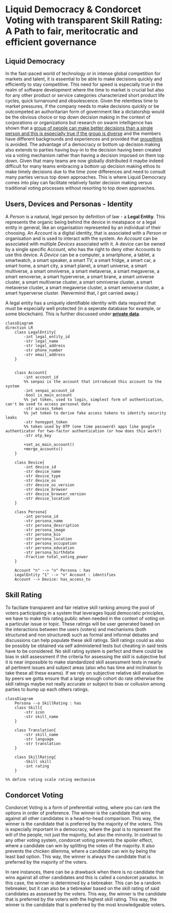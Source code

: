 # Liquid Democracy & Condorcet Voting with transparent Skill Rating: A Path to fair, meritocratic and efficient governance



## Liquid Democracy
In the fast-paced world of technology or in intense global competition for markets and talent, it is essential to be able to make decisions quickly and efficiently to stay competitive.  This need for speed is especially true in the realm of software development where the time to market is crucial but also for any other product or service categories characterized short product life cycles, quick turnaround and obsolescence. Given the relentless time to market pressures, if the company needs to make decisions quickly or be outcompeted an authoritarian form of government like a dictatorship would be the obvious choice or top down decision making in the context of corporations or organizations but research on swarm intelligence has shown that a [group of people can make better decisions than a single person and this is especially true if the group is diverse](https://hbr.org/2016/11/why-diverse-teams-are-smarter) and the members have different backgrounds and experiences and provided that [groupthink](https://ethicsunwrapped.utexas.edu/glossary/groupthink) is avoided.  The advantage of a democracy or bottom up decision making also extends to parties having buy-in to the decision having been created via a voting mechanism rather than having a decision imposed on them top down. Given that many teams are now globally distributed it maybe indeed difficult for many teams embracing a bottom up decision making ethos to make timely decisions due to the time zone differences and need to consult many parties versus top down approaches. This is where Liquid Democracy comes into play can facilitate relatively faster decision making versus traditional voting processes without resorting to top down approaches.


## Users, Devices and Personas - Identity
A *Person* is a natural, legal person by definition of law - a **Legal Entity**. This represents the organic being behind the device in meatspace or a legal entity in general, like an organisation represented by an individual of their choosing. An *Account* is a digital identity, that is associated with a *Person* or organisation and is used to interact with the system. An *Account* can be associated with multiple *Devices* associated with it. A device can be owned by a single specific Account, who has the right to deny other Accounts to use this device. A *Device* can be a computer, a smartphone, a tablet, a smartwatch, a smart speaker, a smart TV, a smart fridge, a smart car, a smart home, a smart city, a smart planet, a smart universe, a smart multiverse, a smart omniverse, a smart metaverse, a smart megaverse, a smart xenoverse, a smart hyperverse, a smart brane, a smart universe cluster, a smart multiverse cluster, a smart omniverse cluster, a smart metaverse cluster, a smart megaverse cluster, a smart xenoverse cluster, a smart hyperverse cluster. (Nevermind that, I got carried away.)

A legal entity has a uniquely identifiable identity with data required that must be especially well protected (in a seperate database for example, or some blockchain).
This is further discussed under [**private data**](https://github.com/TetraPlex-org/basics/blob/6a845115b2fab143d1674b0ebe3039730ead5091/Documentation/technical/private%20data.md).


```mermaid
classDiagram
direction LR
    class LegalEntity{
        -int legal_entity_id
        -str legal_name
        -str legal_address
        -str phone_number
        -str email_address
    }


    class Account{
        -int account_id
        %% senpai is the account that introduced this account to the system
        -int senpai_account_id
        -bool is_main_account
        %% jwt token, used to login, simplest form of authentication, can't be used to access personal data
        -str access_token
        %% jwt token to derive fake access tokens to identify security leaks
        -str honeypot_token
        %% token used by OTP (one time password) apps like google authenticator for two-factor authentication (or how does this work?)
        -str otp_key

        +set_as_main_account()
        +merge_accounts()
    }

    class Device{
        -int device_id
        -str device_name
        -str device_type
        -str device_os
        -str device_os_version
        -str device_browser
        -str device_browser_version
        -str device_location
    }

    class Persona{
        -int persona_id
        -str persona_name
        -str persona_description
        -str persona_image
        -str persona_bio
        -str persona_location
        -str persona_occupation
        -str persona_education
        -str persona_birthdate
        -Fraction total_voting_power
    }

    Account "n" --> "n" Persona : has
    LegalEntity "1" --> "n" Account : identifies
    Account --> Device: has_access_to
```



## Skill Rating
To faciliate transparent and fair relative skill ranking among the pool of voters participating in a system that leverages liquid democratic principles, we have to make this rating public when needed in the context of voting on a particular issue or topic. These ratings will be user generated based on the interactions between the users (voters) and mechanisms (both structured and non structured) such as formal and informal debates and discussions can help populate these skill ratings. Skill ratings could as also be possibly be obtained via self administered tests but cheating in said tests have to be considered. No skill rating system is perfect and there could be bias in skill assessment if the criteria for assessing the skill is subjective but it is near impossible to make standardized skill assessment tests in nearly all pertinent issues and subject areas (also who has time and inclination to take these all these exams). If we rely on subjective relative skill evaluation by peers we gotta ensure that a large enough cohort do rate otherwise the skill ratings maybe not really accurate or subject to bias or collusion among parties to bump up each others ratings.


```mermaid
classDiagram
    Persona --o SkillRating : has
    class Skill{
        -str icon
        -str skill_name
    }

    class Translation{
        -str skill_name
        -str language
        -str translation
    }

    class SkillRating{
        -Skill skill
        -int rating
    }

%% define rating scale rating mechanism

```


## Condorcet Voting
Condorcet Voting is a form of preferential voting, where you can rank the options in order of preference. The winner is the candidate that wins against all other candidates in a head-to-head comparison. This way, the winner is the candidate that is preferred by the majority of the voters. This is especially important in a democracy, where the goal is to represent the will of the people, not just the majority, but also the minority. In contrast to any other voting system, condorcet voting prevents the spoiler effect, where a candidate can win by splitting the votes of the majority. It also prevents the chicken dilemma, where a candidate can win by being the least bad option. This way, the winner is always the candidate that is preferred by the majority of the voters.

In rare instances, there can be a drawback when there is no candidate that wins against all other candidates and this is called a condorcet paradox. In this case, the winner is determined by a tiebreaker. This can be a random tiebreaker, but it can also be a tiebreaker based on the skill rating of said candidates as assessed by the voters. This way, the winner is the candidate that is preferred by the voters with the highest skill rating. This way, the winner is the candidate that is preferred by the most knowledgeable voters.
